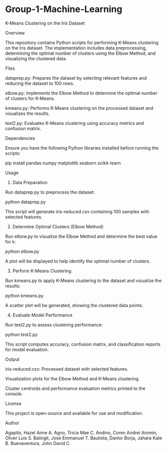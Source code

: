 # Group-1-Machine-Learning

K-Means Clustering on the Iris Dataset

Overview

This repository contains Python scripts for performing K-Means clustering on the Iris dataset. The implementation includes data preprocessing, determining the optimal number of clusters using the Elbow Method, and visualizing the clustered data.

Files

dataprep.py: Prepares the dataset by selecting relevant features and reducing the dataset to 100 rows.

elbow.py: Implements the Elbow Method to determine the optimal number of clusters for K-Means.

kmeans.py: Performs K-Means clustering on the processed dataset and visualizes the results.

test2.py: Evaluates K-Means clustering using accuracy metrics and confusion matrix.

Dependencies

Ensure you have the following Python libraries installed before running the scripts:

pip install pandas numpy matplotlib seaborn scikit-learn

Usage

1. Data Preparation

Run dataprep.py to preprocess the dataset:

python dataprep.py

This script will generate iris-reduced.csv containing 100 samples with selected features.

2. Determine Optimal Clusters (Elbow Method)

Run elbow.py to visualize the Elbow Method and determine the best value for k:

python elbow.py

A plot will be displayed to help identify the optimal number of clusters.

3. Perform K-Means Clustering

Run kmeans.py to apply K-Means clustering to the dataset and visualize the results:

python kmeans.py

A scatter plot will be generated, showing the clustered data points.

4. Evaluate Model Performance

Run test2.py to assess clustering performance:

python test2.py

This script computes accuracy, confusion matrix, and classification reports for model evaluation.

Output

iris-reduced.csv: Processed dataset with selected features.

Visualization plots for the Elbow Method and K-Means clustering.

Cluster centroids and performance evaluation metrics printed to the console.

License

This project is open-source and available for use and modification.

Author

Agapito, Hazel Anne A.
Agno, Tricia Mae C.
Andino, Coren Andrei
Aromin, Oliver Luis S.
Balingit, Jose Emmanuel T.
Bautista, Danlor
Borja, Jahara Kate B.
Buenaventura, John David C.